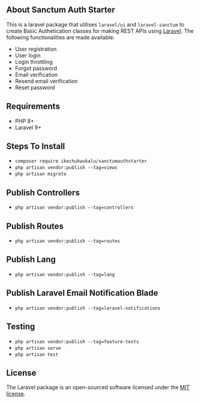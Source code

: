 ## About Sanctum Auth Starter

This is a laravel package that utilises `laravel/ui` and `laravel-sanctum` to create Basic Authetication classes for making REST APIs using [Laravel](https://laravel.com/). The following functionalities are made available:

- User registration
- User login
- Login throttling
- Forgot password
- Email verification
- Resend email verification
- Reset password

## Requirements

- PHP 8+
- Laravel 9+

## Steps To Install

- `composer require ikechukwukalu/sanctumauthstarter`
- `php artisan vendor:publish --tag=views`
- `php artisan migrate`

## Publish Controllers

- `php artisan vendor:publish --tag=controllers`

## Publish Routes

- `php artisan vendor:publish --tag=routes`

## Publish Lang

- `php artisan vendor:publish --tag=lang`

## Publish Laravel Email Notification Blade

- `php artisan vendor:publish --tag=laravel-notifications`

## Testing

- `php artisan vendor:publish --tag=feature-tests`
- `php artisan serve`
- `php artisan test`

## License

The Laravel package is an open-sourced software licensed under the [MIT license](https://opensource.org/licenses/MIT).
